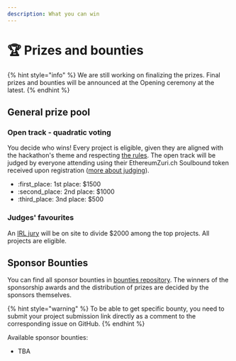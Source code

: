 ```yaml
---
description: What you can win
---
```


# 🏆 Prizes and bounties

{% hint style="info" %}
We are still working on finalizing the prizes. Final prizes and bounties will be announced at the Opening ceremony at the latest.
{% endhint %}

## General prize pool

### **Open track - quadratic voting**

You decide who wins! Every project is eligible, given they are aligned with the hackathon's theme and respecting [the rules](hacking-rules.md). The open track will be judged by everyone attending using their EthereumZuri.ch Soulbound token received upon registration ([more about judging](judging.md)).

* :first\_place: 1st place: $1500
* :second\_place: 2nd place: $1000
* :third\_place: 3nd place: $500

### Judges' favourites

An [IRL jury](judging.md) will be on site to divide $2000 among the top projects. All projects are eligible.

## Sponsor Bounties

You can find all sponsor bounties in [bounties repository](https://github.com/ethereumzurich/sponsor-bounties). The winners of the sponsorship awards and the distribution of prizes are decided by the sponsors themselves.

{% hint style="warning" %}
To be able to get specific bounty, you need to submit your project submission link directly as a comment to the corresponding issue on GitHub.
{% endhint %}

Available sponsor bounties:

* TBA
